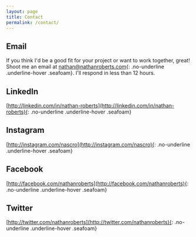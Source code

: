 ```yaml
---
layout: page
title: Contact
permalink: /contact/
---
```


## Email
If you think I'd be a good fit for your project or want to work together, great! Shoot me an email at [nathan@nathanroberts.com](mailto:nathan@nathanroberts.com){: .no-underline .underline-hover .seafoam}. I'll respond in less than 12 hours.

## LinkedIn
[http://linkedin.com/in/nathan-roberts](http://linkedin.com/in/nathan-roberts){: .no-underline .underline-hover .seafoam}

## Instagram
[http://instagram.com/nascro](http://instagram.com/nascro){: .no-underline .underline-hover .seafoam}

## Facebook
[http://facebook.com/nathanroberts](http://facebook.com/nathanroberts){: .no-underline .underline-hover .seafoam}

## Twitter
[http://twitter.com/nathanroberts](http://twitter.com/nathanroberts){: .no-underline .underline-hover .seafoam}
